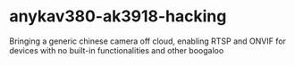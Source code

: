 # anykav380-ak3918-hacking
Bringing a generic chinese camera off cloud, enabling RTSP and ONVIF for devices with no built-in functionalities and other boogaloo
